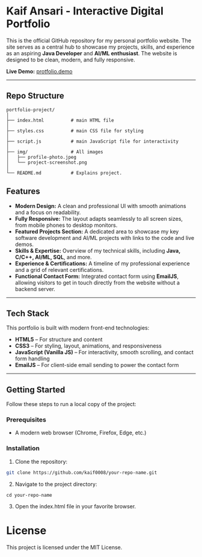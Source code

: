 # Kaif Ansari - Interactive Digital Portfolio

This is the official GitHub repository for my personal portfolio website. The site serves as a central hub to showcase my projects, skills, and experience as an aspiring **Java Developer** and **AI/ML enthusiast**. The website is designed to be clean, modern, and fully responsive.

**Live Demo:** [protfolio.demo](https://kaif0008.github.io/FWD-portfolio/)

---
## Repo Structure
```
portfolio-project/
│
├── index.html          # main HTML file
│
├── styles.css          # main CSS file for styling
│
├── script.js           # main JavaScript file for interactivity
│
├── img/                # All images
│   ├── profile-photo.jpeg
│   └── project-screenshot.png
│
└── README.md           # Explains project.
```
## Features

- **Modern Design:** A clean and professional UI with smooth animations and a focus on readability.  
- **Fully Responsive:** The layout adapts seamlessly to all screen sizes, from mobile phones to desktop monitors.  
- **Featured Projects Section:** A dedicated area to showcase my key software development and AI/ML projects with links to the code and live demos.  
- **Skills & Expertise:** Overview of my technical skills, including **Java, C/C++, AI/ML, SQL**, and more.  
- **Experience & Certifications:** A timeline of my professional experience and a grid of relevant certifications.  
- **Functional Contact Form:** Integrated contact form using **EmailJS**, allowing visitors to get in touch directly from the website without a backend server.  

---

## Tech Stack

This portfolio is built with modern front-end technologies:

- **HTML5** – For structure and content  
- **CSS3** – For styling, layout, animations, and responsiveness  
- **JavaScript (Vanilla JS)** – For interactivity, smooth scrolling, and contact form handling  
- **EmailJS** – For client-side email sending to power the contact form  

---

## Getting Started

Follow these steps to run a local copy of the project:

### Prerequisites

- A modern web browser (Chrome, Firefox, Edge, etc.)

### Installation

1. Clone the repository:

```bash
git clone https://github.com/kaif0008/your-repo-name.git
```
2. Navigate to the project directory:
```
cd your-repo-name
```
3. Open the index.html file in your favorite browser.

# License

This project is licensed under the MIT License.

